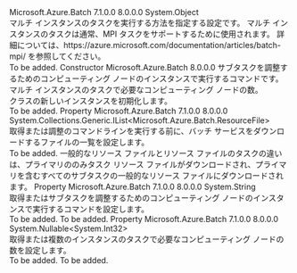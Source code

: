 <Type Name="MultiInstanceSettings" FullName="Microsoft.Azure.Batch.MultiInstanceSettings">
  <TypeSignature Language="C#" Value="public class MultiInstanceSettings" />
  <TypeSignature Language="ILAsm" Value=".class public auto ansi beforefieldinit MultiInstanceSettings extends System.Object" />
  <TypeSignature Language="DocId" Value="T:Microsoft.Azure.Batch.MultiInstanceSettings" />
  <TypeSignature Language="VB.NET" Value="Public Class MultiInstanceSettings" />
  <TypeSignature Language="F#" Value="type MultiInstanceSettings = class&#xA;    interface ITransportObjectProvider&lt;MultiInstanceSettings&gt;&#xA;    interface IPropertyMetadata&#xA;    interface IModifiable&#xA;    interface IReadOnly" />
  <AssemblyInfo>
    <AssemblyName>Microsoft.Azure.Batch</AssemblyName>
    <AssemblyVersion>7.1.0.0</AssemblyVersion>
    <AssemblyVersion>8.0.0.0</AssemblyVersion>
  </AssemblyInfo>
  <Base>
    <BaseTypeName>System.Object</BaseTypeName>
  </Base>
  <Interfaces />
  <Docs>
    <summary>
            マルチ インスタンスのタスクを実行する方法を指定する設定です。 マルチ インスタンスのタスクは通常、MPI タスクをサポートするために使用されます。 詳細については、https://azure.microsoft.com/documentation/articles/batch-mpi/ を参照してください。
            </summary>
    <remarks>To be added.</remarks>
  </Docs>
  <Members>
    <Member MemberName=".ctor">
      <MemberSignature Language="C#" Value="public MultiInstanceSettings (string coordinationCommandLine, Nullable&lt;int&gt; numberOfInstances = null);" />
      <MemberSignature Language="ILAsm" Value=".method public hidebysig specialname rtspecialname instance void .ctor(string coordinationCommandLine, valuetype System.Nullable`1&lt;int32&gt; numberOfInstances) cil managed" />
      <MemberSignature Language="DocId" Value="M:Microsoft.Azure.Batch.MultiInstanceSettings.#ctor(System.String,System.Nullable{System.Int32})" />
      <MemberSignature Language="VB.NET" Value="Public Sub New (coordinationCommandLine As String, Optional numberOfInstances As Nullable(Of Integer) = null)" />
      <MemberSignature Language="F#" Value="new Microsoft.Azure.Batch.MultiInstanceSettings : string * Nullable&lt;int&gt; -&gt; Microsoft.Azure.Batch.MultiInstanceSettings" Usage="new Microsoft.Azure.Batch.MultiInstanceSettings (coordinationCommandLine, numberOfInstances)" />
      <MemberType>Constructor</MemberType>
      <AssemblyInfo>
        <AssemblyName>Microsoft.Azure.Batch</AssemblyName>
        <AssemblyVersion>8.0.0.0</AssemblyVersion>
      </AssemblyInfo>
      <Parameters>
        <Parameter Name="coordinationCommandLine" Type="System.String" />
        <Parameter Name="numberOfInstances" Type="System.Nullable&lt;System.Int32&gt;" />
      </Parameters>
      <Docs>
        <param name="coordinationCommandLine">サブタスクを調整するためのコンピューティング ノードのインスタンスで実行するコマンドです。</param>
        <param name="numberOfInstances">マルチ インスタンスのタスクで必要なコンピューティング ノードの数。</param>
        <summary>
            <see cref="T:Microsoft.Azure.Batch.MultiInstanceSettings" /> クラスの新しいインスタンスを初期化します。
            </summary>
        <remarks>To be added.</remarks>
      </Docs>
    </Member>
    <Member MemberName="CommonResourceFiles">
      <MemberSignature Language="C#" Value="public System.Collections.Generic.IList&lt;Microsoft.Azure.Batch.ResourceFile&gt; CommonResourceFiles { get; set; }" />
      <MemberSignature Language="ILAsm" Value=".property instance class System.Collections.Generic.IList`1&lt;class Microsoft.Azure.Batch.ResourceFile&gt; CommonResourceFiles" />
      <MemberSignature Language="DocId" Value="P:Microsoft.Azure.Batch.MultiInstanceSettings.CommonResourceFiles" />
      <MemberSignature Language="VB.NET" Value="Public Property CommonResourceFiles As IList(Of ResourceFile)" />
      <MemberSignature Language="F#" Value="member this.CommonResourceFiles : System.Collections.Generic.IList&lt;Microsoft.Azure.Batch.ResourceFile&gt; with get, set" Usage="Microsoft.Azure.Batch.MultiInstanceSettings.CommonResourceFiles" />
      <MemberType>Property</MemberType>
      <AssemblyInfo>
        <AssemblyName>Microsoft.Azure.Batch</AssemblyName>
        <AssemblyVersion>7.1.0.0</AssemblyVersion>
        <AssemblyVersion>8.0.0.0</AssemblyVersion>
      </AssemblyInfo>
      <ReturnValue>
        <ReturnType>System.Collections.Generic.IList&lt;Microsoft.Azure.Batch.ResourceFile&gt;</ReturnType>
      </ReturnValue>
      <Docs>
        <summary>
            取得または調整のコマンドラインを実行する前に、バッチ サービスをダウンロードするファイルの一覧を設定します。
            </summary>
        <value>To be added.</value>
        <remarks>
            一般的なリソース ファイルとリソース ファイルのタスクの違いは、プライマリののみタスク リソース ファイルがダウンロードされ、プライマリを含むすべてのサブタスクの一般的なリソース ファイルにダウンロードされます。
            </remarks>
      </Docs>
    </Member>
    <Member MemberName="CoordinationCommandLine">
      <MemberSignature Language="C#" Value="public string CoordinationCommandLine { get; set; }" />
      <MemberSignature Language="ILAsm" Value=".property instance string CoordinationCommandLine" />
      <MemberSignature Language="DocId" Value="P:Microsoft.Azure.Batch.MultiInstanceSettings.CoordinationCommandLine" />
      <MemberSignature Language="VB.NET" Value="Public Property CoordinationCommandLine As String" />
      <MemberSignature Language="F#" Value="member this.CoordinationCommandLine : string with get, set" Usage="Microsoft.Azure.Batch.MultiInstanceSettings.CoordinationCommandLine" />
      <MemberType>Property</MemberType>
      <AssemblyInfo>
        <AssemblyName>Microsoft.Azure.Batch</AssemblyName>
        <AssemblyVersion>7.1.0.0</AssemblyVersion>
        <AssemblyVersion>8.0.0.0</AssemblyVersion>
      </AssemblyInfo>
      <ReturnValue>
        <ReturnType>System.String</ReturnType>
      </ReturnValue>
      <Docs>
        <summary>
            取得またはサブタスクを調整するためのコンピューティング ノードのインスタンスで実行するコマンドを設定します。
            </summary>
        <value>To be added.</value>
        <remarks>To be added.</remarks>
      </Docs>
    </Member>
    <Member MemberName="NumberOfInstances">
      <MemberSignature Language="C#" Value="public Nullable&lt;int&gt; NumberOfInstances { get; set; }" />
      <MemberSignature Language="ILAsm" Value=".property instance valuetype System.Nullable`1&lt;int32&gt; NumberOfInstances" />
      <MemberSignature Language="DocId" Value="P:Microsoft.Azure.Batch.MultiInstanceSettings.NumberOfInstances" />
      <MemberSignature Language="VB.NET" Value="Public Property NumberOfInstances As Nullable(Of Integer)" />
      <MemberSignature Language="F#" Value="member this.NumberOfInstances : Nullable&lt;int&gt; with get, set" Usage="Microsoft.Azure.Batch.MultiInstanceSettings.NumberOfInstances" />
      <MemberType>Property</MemberType>
      <AssemblyInfo>
        <AssemblyName>Microsoft.Azure.Batch</AssemblyName>
        <AssemblyVersion>7.1.0.0</AssemblyVersion>
        <AssemblyVersion>8.0.0.0</AssemblyVersion>
      </AssemblyInfo>
      <ReturnValue>
        <ReturnType>System.Nullable&lt;System.Int32&gt;</ReturnType>
      </ReturnValue>
      <Docs>
        <summary>
            取得または複数のインスタンスのタスクで必要なコンピューティング ノードの数を設定します。
            </summary>
        <value>To be added.</value>
        <remarks>To be added.</remarks>
      </Docs>
    </Member>
  </Members>
</Type>